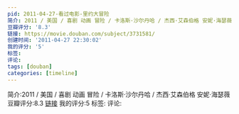 ```yaml
---
pid: 2011-04-27-看过电影-里约大冒险
简介: 2011 / 美国 / 喜剧 动画 冒险 / 卡洛斯·沙尔丹哈 / 杰西·艾森伯格 安妮·海瑟薇
豆瓣评分: '8.3'
链接: https://movie.douban.com/subject/3731581/
创建时间: '2011-04-27 22:30:02'
我的评分: '5'
标签:
评论:
tags: [douban]
categories: [timeline]
---
```

简介:2011 / 美国 / 喜剧 动画 冒险 / 卡洛斯·沙尔丹哈 / 杰西·艾森伯格 安妮·海瑟薇
豆瓣评分:8.3
[链接](https://movie.douban.com/subject/3731581/)
我的评分:5
标签:
评论:
